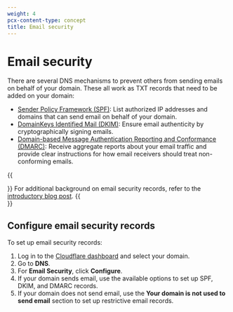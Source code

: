 ```yaml
---
weight: 4
pcx-content-type: concept
title: Email security
---
```


# Email security

There are several DNS mechanisms to prevent others from sending emails on behalf of your domain. These all work as TXT records that need to be added on your domain:

- [Sender Policy Framework (SPF)](https://www.cloudflare.com/learning/dns/dns-records/dns-spf-record/): List authorized IP addresses and domains that can send email on behalf of your domain.
- [DomainKeys Identified Mail (DKIM)](https://www.cloudflare.com/learning/dns/dns-records/dns-dkim-record/): Ensure email authenticity by cryptographically signing emails.
- [Domain-based Message Authentication Reporting and Conformance (DMARC)](https://www.cloudflare.com/learning/dns/dns-records/dns-dmarc-record/): Receive aggregate reports about your email traffic and provide clear instructions for how email receivers should treat non-conforming emails.

{{<Aside type="note">}}
For additional background on email security records, refer to the [introductory blog post](https://blog.cloudflare.com/tackling-email-spoofing/).
{{</Aside>}}

## Configure email security records

To set up email security records:

1.  Log in to the [Cloudflare dashboard](https://dash.cloudflare.com) and select your domain.
2.  Go to **DNS**.
3.  For **Email Security**, click **Configure**.
4.  If your domain sends email, use the available options to set up SPF, DKIM, and DMARC records.
5.  If your domain does not send email, use the **Your domain is not used to send email** section to set up restrictive email records.
